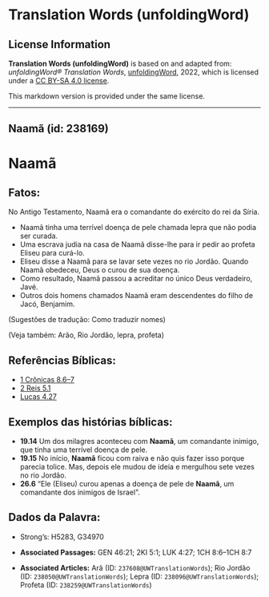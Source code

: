 # Translation Words (unfoldingWord)

## License Information

**Translation Words (unfoldingWord)** is based on and adapted from: _unfoldingWord® Translation Words_, [unfoldingWord](https://unfoldingword.org/utw), 2022, which is licensed under a [CC BY-SA 4.0 license](https://creativecommons.org/licenses/by-sa/4.0/legalcode.en).

This markdown version is provided under the same license.



--------------------------------

## Naamã (id: 238169)

Naamã
=====

Fatos:
------

No Antigo Testamento, Naamã era o comandante do exército do rei da Síria.

* Naamã tinha uma terrível doença de pele chamada lepra que não podia ser curada.
* Uma escrava judia na casa de Naamã disse\-lhe para ir pedir ao profeta Eliseu para curá\-lo.
* Eliseu disse a Naamã para se lavar sete vezes no rio Jordão. Quando Naamã obedeceu, Deus o curou de sua doença.
* Como resultado, Naamã passou a acreditar no único Deus verdadeiro, Javé.
* Outros dois homens chamados Naamã eram descendentes do filho de Jacó, Benjamim.

(Sugestões de tradução: Como traduzir nomes)

(Veja também: Arão, Rio Jordão, lepra, profeta)

Referências Bíblicas:
---------------------

* [1 Crônicas 8\.6–7](https://ref.ly/1Chr8:6-1Chr8:7)
* [2 Reis 5\.1](https://ref.ly/2Kgs5:1)
* [Lucas 4\.27](https://ref.ly/Luke4:27)

Exemplos das histórias bíblicas:
--------------------------------

* **19\.14** Um dos milagres aconteceu com **Naamã**, um comandante inimigo, que tinha uma terrível doença de pele.
* **19\.15** No início, **Naamã** ficou com raiva e não quis fazer isso porque parecia tolice. Mas, depois ele mudou de ideia e mergulhou sete vezes no rio Jordão.
* **26\.6** “Ele (Eliseu) curou apenas a doença de pele de **Naamã**, um comandante dos inimigos de Israel”.

Dados da Palavra:
-----------------

* Strong’s: H5283, G34970

* **Associated Passages:** GEN 46:21; 2KI 5:1; LUK 4:27; 1CH 8:6–1CH 8:7
* **Associated Articles:** Arã (ID: `237608@UWTranslationWords`); Rio Jordão (ID: `238050@UWTranslationWords`); Lepra (ID: `238096@UWTranslationWords`); Profeta (ID: `238259@UWTranslationWords`)


